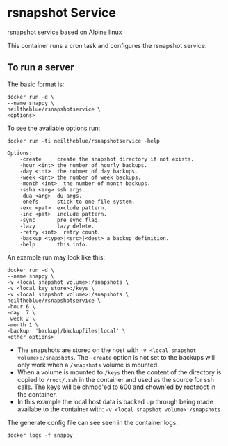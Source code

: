 # rsnapshot Service

rsnapshot service based on Alpine linux

This container runs a cron task and configures the rsnapshot service.

## To run a server

The basic format is:

```
docker run -d \
--name snappy \
neiltheblue/rsnapshotservice \
<options>
```

To see the available options run:

```
docker run -ti neiltheblue/rsnapshotservice -help
```

```
Options:
    -create     create the snapshot directory if not exists.
    -hour <int> the number of hourly backups.
    -day <int>  the nubmer of day backups.
    -week <int> the number of week backups.
    -month <int>  the number of month backups.
    -ssha <arg> ssh args.
    -dua <arg>  du args.
    -onefs      stick to one file system.
    -exc <pat>  exclude pattern.
    -inc <pat>  include pattern.
    -sync       pre sync flag.
    -lazy       lazy delete.
    -retry <int>  retry count.
    -backup <type>|<src>|<dest> a backup definition.
    -help       this info.

```


An example run may look like this:

```
docker run -d \
--name snappy \
-v <local snapshot volume>:/snapshots \
-v <local key store>:/keys \
-v <local snapshot volume>:/snapshots \
neiltheblue/rsnapshotservice \
-hour 6 \
-day  7 \
-week 2 \
-month 1 \
-backup  'backup|/backupfiles|local' \
<other options>
```

* The snapshots are stored on the host with `-v <local snapshot volume>:/snapshots`. The `-create` option is not set to the backups will only work when a `/snapshots` volume is mounted. 
* When a volume is mounted to `/keys` then the content of the directory is copied to `/root/.ssh` in the container and used as the source for ssh calls. The keys will be chmod'ed to 600 and chown'ed by root:root in the container.
* In this example the local host data is backed up through being made availabe to the container with: `-v <local snapshot volume>:/snapshots`

The generate config file can see seen in the container logs:

`
docker logs -f snappy
`

